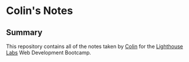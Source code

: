 # Colin's Notes

## Summary

This repository contains all of the notes taken by [Colin](https://github.com/celsinga) for the [Lighthouse Labs](https://www.lighthouselabs.ca/) Web Development Bootcamp.





